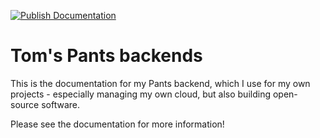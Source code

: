 [![Publish Documentation](https://github.com/tgolsson/pants-backends/actions/workflows/docs.yml/badge.svg)](https://github.com/tgolsson/pants-backends/actions/workflows/docs.yml)

# Tom's Pants backends

This is the documentation for my Pants backend, which I use for my own projects - especially managing my own cloud, but
also building open-source software.

Please see the documentation for more information!
